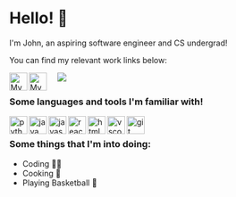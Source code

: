 # Hello! 🙌  
I'm John, an aspiring software engineer and CS undergrad!  

You can find my relevant work links below:  

<a href="https://www.linkedin.com/in/john-dao/" target="_blank">
    <img src="https://github.com/jnddao/jnddao/assets/linkedinLogo.png" align="left" height="32px" width="32px" alt="My Linkedin"/> 
</a>
&nbsp;
<a href="http://johndao.dev/" target="_blank">
    <img src="https://avatars.githubusercontent.com/u/51881944?s=460&u=de2399451ba977dac0ac42f3539e945104733bb2&v=4" padding="10px" align="left" height="32px" width="32px" alt="My Website"/>
</a>
&nbsp;
<a>
    <img src="https://hits.seeyoufarm.com/api/count/incr/badge.svg?url=https%3A%2F%2Fgithub.com%2Fjnddao&count_bg=%2379C83D&title_bg=%23555555&icon=&icon_color=%23E7E7E7&title=hits&edge_flat=false"/>
</a>
&nbsp;
  
### Some languages and tools I'm familiar with!  
<a href="https://www.linkedin.com/in/john-dao/" target="_blank">
    <img src="https://github.com/jnddao/jnddao/assets/python.png" align="left" height="32px" width="32px" alt="python"/> 
</a>
&nbsp;
<a href="https://www.linkedin.com/in/john-dao/" target="_blank">
    <img src="https://github.com/jnddao/jnddao/assets/java.png" align="left" height="32px" width="32px" alt="java"/> 
</a>
&nbsp;
<a href="https://www.linkedin.com/in/john-dao/" target="_blank">
    <img src="https://github.com/jnddao/jnddao/assets/javascript.png" align="left" height="32px" width="32px" alt="javascript"/> 
</a>
&nbsp;
<a href="https://www.linkedin.com/in/john-dao/" target="_blank">
    <img src="https://github.com/jnddao/jnddao/assets/react.png" align="left" height="32px" width="32px" alt="react"/> 
</a>
&nbsp;
<a href="https://www.linkedin.com/in/john-dao/" target="_blank">
    <img src="https://github.com/jnddao/jnddao/assets/htmlcss.png" align="left" height="32px" width="32px" alt="htmlcss"/> 
</a>
&nbsp;
</a>
<a href="https://www.linkedin.com/in/john-dao/" target="_blank">
    <img src="https://github.com/jnddao/jnddao/assets/vscode.png" align="left" height="32px" width="32px" alt="vscode"/> 
</a>
&nbsp;
<a href="https://www.linkedin.com/in/john-dao/" target="_blank">
    <img src="https://github.com/jnddao/jnddao/assets/git.png" align="left" height="32px" width="32px" alt="git"/> 
</a>
&nbsp;

### Some things that I'm into doing:  
- Coding 👨‍💻  
- Cooking 🍳  
- Playing Basketball 🏀  
